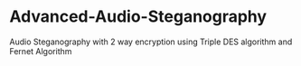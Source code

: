 # Advanced-Audio-Steganography
Audio Steganography with 2 way encryption using Triple DES algorithm and Fernet Algorithm
